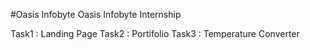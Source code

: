 #Oasis Infobyte
Oasis Infobyte Internship

Task1 : Landing Page
Task2 : Portifolio
Task3 : Temperature Converter
